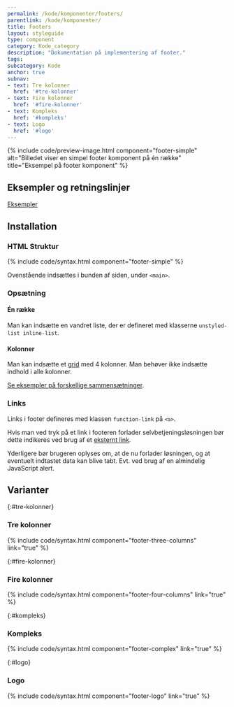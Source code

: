 ```yaml
---
permalink: /kode/komponenter/footers/
parentlink: /kode/komponenter/
title: Footers
layout: styleguide
type: component
category: Kode_category
description: "Dokumentation på implementering af footer."
tags:
subcategory: Kode
anchor: true
subnav:
- text: Tre kolonner
  href: '#tre-kolonner'
- text: Fire kolonner
  href: '#fire-kolonner'
- text: Kompleks
  href: '#kompleks'
- text: Logo
  href: '#logo'
---
```


{% include code/preview-image.html component="footer-simple" alt="Billedet viser en simpel footer komponent på én række" title="Eksempel på footer komponent" %}

## Eksempler og retningslinjer

<a href="/komponenter/footers/">Eksempler</a>

## Installation

### HTML Struktur

{% include code/syntax.html component="footer-simple" %}

Ovenstående indsættes i bunden af siden, under `<main>`.

### Opsætning

#### Én række
Man kan indsætte en vandret liste, der er defineret med klasserne `unstyled-list inline-list`.

#### Kolonner

Man kan indsætte et <a href="/kode/grid/">grid</a> med 4 kolonner. Man behøver ikke indsætte indhold i alle kolonner.

<a href="/komponenter/footers/#tre-kolonner">Se eksempler på forskellige sammensætninger</a>.

### Links

Links i footer defineres med klassen `function-link` på `<a>`.

Hvis man ved tryk på et link i footeren forlader selvbetjeningsløsningen bør dette indikeres ved brug af et <a href="/design/typografi/links/#eksternt-link">eksternt link</a>.

Yderligere bør brugeren oplyses om, at de nu forlader løsningen, og at eventuelt indtastet data kan blive tabt. Evt. ved brug af en almindelig JavaScript alert.

## Varianter

{:#tre-kolonner}
### Tre kolonner

{% include code/syntax.html component="footer-three-columns" link="true" %}

{:#fire-kolonner}
### Fire kolonner
{% include code/syntax.html component="footer-four-columns" link="true" %}

{:#kompleks}
### Kompleks
{% include code/syntax.html component="footer-complex" link="true" %}

{:#logo}
### Logo
{% include code/syntax.html component="footer-logo" link="true" %}
